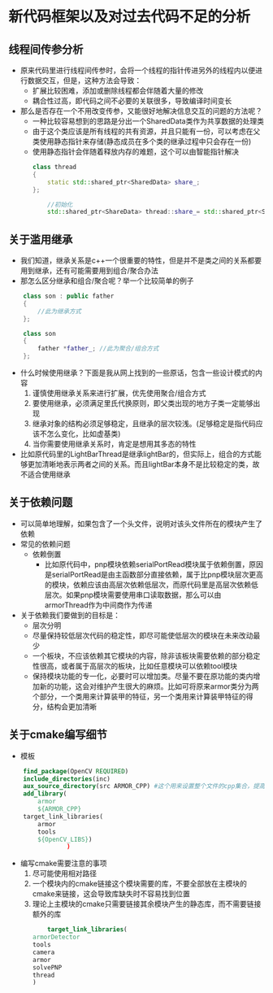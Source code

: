 # 新代码框架以及对过去代码不足的分析
## 线程间传参分析
- 原来代码里进行线程间传参时，会将一个线程的指针传进另外的线程内以便进行数据交互，但是，这种方法会导致：
  - 扩展比较困难，添加或删除线程都会伴随着大量的修改
  - 耦合性过高，即代码之间不必要的关联很多，导致编译时间变长
- 那么是否存在一个不用改变传参，又能很好地解决信息交互的问题的方法呢？
  - 一种比较容易想到的思路是分出一个SharedData类作为共享数据的处理类
  - 由于这个类应该是所有线程的共有资源，并且只能有一份，可以考虑在父类使用静态指针来存储(静态成员在多个类的继承过程中只会存在一份)
  - 使用静态指针会伴随着释放内存的难题，这个可以由智能指针解决
    ```cpp
    class thread
    {
        static std::shared_ptr<SharedData> share_;
    };
    ```
    ```cpp
        //初始化
        std::shared_ptr<ShareData> thread::share_= std::shared_ptr<SharedData>(new SharedData())
    ```
## 关于滥用继承
- 我们知道，继承关系是c++一个很重要的特性，但是并不是类之间的关系都要用到继承，还有可能需要用到组合/聚合办法
- 那怎么区分继承和组合/聚合呢？举一个比较简单的例子
```cpp
    class son : public father
    {
        //此为继承方式
    };
```
```cpp
    class son
    {
        father *father_; //此为聚合/组合方式
    };
```
- 什么时候使用继承？下面是我从网上找到的一些原话，包含一些设计模式的内容
  1. 谨慎使用继承关系来进行扩展，优先使用聚合/组合方式
  2. 要使用继承，必须满足里氏代换原则，即父类出现的地方子类一定能够出现
  3. 继承对象的结构必须足够稳定，且继承的层次较浅。(足够稳定是指代码应该不怎么变化，比如虚基类)
  4. 当你需要使用继承关系时，肯定是想用其多态的特性
- 比如原代码里的LightBarThread是继承lightBar的，但实际上，组合的方式能够更加清晰地表示两者之间的关系。而且lightBar本身不是比较稳定的类，故不适合使用继承
## 关于依赖问题
- 可以简单地理解，如果包含了一个头文件，说明对该头文件所在的模块产生了依赖
- 常见的依赖问题
  - 依赖倒置
    - 比如原代码中，pnp模块依赖serialPortRead模块属于依赖倒置，原因是serialPortRead是由主函数部分直接依赖，属于比pnp模块层次更高的模块，依赖应该由高层次依赖低层次，而原代码里是高层次依赖低层次。如果pnp模块需要使用串口读取数据，那么可以由armorThread作为中间商作为传递
- 关于依赖我们要做到的目标是：
  - 层次分明
  - 尽量保持较低层次代码的稳定性，即尽可能使低层次的模块在未来改动最少
  - 一个板块，不应该依赖其它模块的内容，除非该板块需要依赖的部分稳定性很高，或者属于高层次的板块，比如任意模块可以依赖tool模块
  - 保持模块功能的专一化，必要时可以增加类。尽量不要在原功能的类内增加新的功能，这会对维护产生很大的麻烦。比如可将原来armor类分为两个部分，一个类用来计算装甲的特征，另一个类用来计算装甲特征的得分，结构会更加清晰
## 关于cmake编写细节
- 模板
```cmake
    find_package(OpenCV REQUIRED)
    include_directories(inc)
    aux_source_directory(src ARMOR_CPP) #这个用来设置整个文件的cpp集合，提高可扩展性
    add_library(
        armor
        ${ARMOR_CPP}
    target_link_libraries(
        armor
        tools
        ${OpenCV_LIBS})
                )
```
- 编写cmake需要注意的事项
    1. 尽可能使用相对路径
    2. 一个模块内的cmake链接这个模块需要的库，不要全部放在主模块的cmake来链接，这会导致库缺失时不容易找到位置
    3. 理论上主模块的cmake只需要链接其余模块产生的静态库，而不需要链接额外的库
        ```cmake
            target_link_libraries(
        armorDetector
        tools
        camera
        armor
        solvePNP
        thread
        )
        ```

